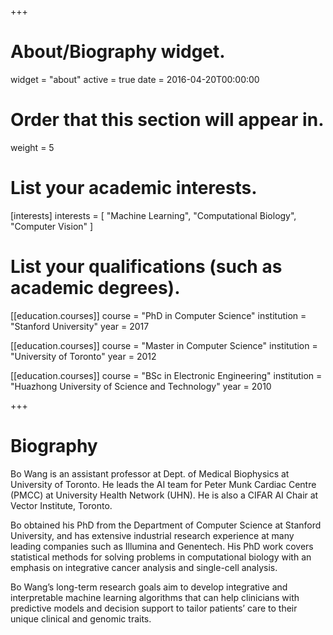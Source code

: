 +++
# About/Biography widget.
widget = "about"
active = true
date = 2016-04-20T00:00:00

# Order that this section will appear in.
weight = 5

# List your academic interests.
[interests]
  interests = [
    "Machine Learning",
    "Computational Biology",
    "Computer Vision"
  ]

# List your qualifications (such as academic degrees).
[[education.courses]]
  course = "PhD in Computer Science"
  institution = "Stanford University"
  year = 2017

[[education.courses]]
  course = "Master in Computer Science"
  institution = "University of Toronto"
  year = 2012

[[education.courses]]
  course = "BSc in Electronic Engineering"
  institution = "Huazhong University of Science and Technology"
  year = 2010
 
+++

# Biography

Bo Wang is an assistant professor at Dept. of Medical Biophysics at University of Toronto. He leads the AI team for Peter Munk Cardiac Centre (PMCC) at University Health Network (UHN). He is also a CIFAR AI Chair at Vector Institute, Toronto. 

Bo obtained his PhD from the Department of Computer Science at Stanford University, and has extensive industrial research experience at many leading companies such as Illumina and Genentech. His PhD work covers statistical methods for solving problems in computational biology with an emphasis on integrative cancer analysis and single-cell analysis.

Bo Wang’s long-term research goals aim to develop integrative and interpretable machine learning algorithms that can help clinicians with predictive models and decision support to tailor patients’ care to their unique clinical and genomic traits.
